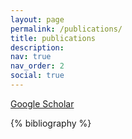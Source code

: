 ```yaml
---
layout: page
permalink: /publications/
title: publications
description: 
nav: true
nav_order: 2
social: true
---
```

[Google Scholar](https://scholar.google.com/citations?hl=en&user=FbFBAusAAAAJ&view_op=list_works&sortby=pubdate)

<!-- _pages/publications.md -->
<div class="publications">

{% bibliography %}

</div>

